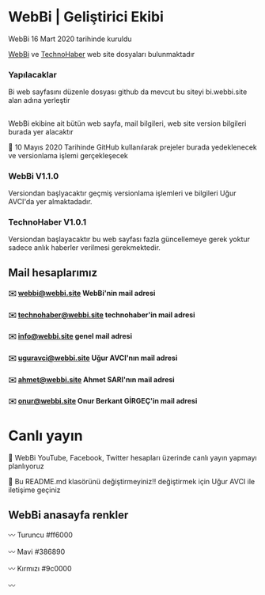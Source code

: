 # WebBi | Geliştirici Ekibi
WebBi 16 Mart 2020 tarihinde kuruldu

[WebBi](http://webbi.site/) ve [TechnoHaber](http://technohaber.webbi.site/)
web site dosyaları bulunmaktadır
 ### Yapılacaklar
 Bi web sayfasını düzenle dosyası github da mevcut bu siteyi bi.webbi.site alan adına yerleştir
 
 
 ##
 
WebBi ekibine ait bütün web sayfa, mail bilgileri, web site version bilgileri burada yer alacaktır

📅️ 10 Mayıs 2020 Tarihinde GitHub kullanılarak prejeler burada yedeklenecek ve versionlama işlemi gerçekleşecek
### WebBi V1.1.0
Versiondan başlyacaktır geçmiş versionlama işlemleri ve bilgileri Uğur AVCI'da yer almaktadadır.
### TechnoHaber V1.0.1
Versiondan başlayacaktır bu web sayfası fazla güncellemeye gerek yoktur sadece anlık haberler verilmesi gerekmektedir.
## Mail hesaplarımız
#### ✉️ webbi@webbi.site  WebBi'nin mail adresi

#### ✉️ technohaber@webbi.site  technohaber'in mail adresi

#### ✉️ info@webbi.site  genel mail adresi

#### ✉️ uguravci@webbi.site  Uğur AVCI'nın mail adresi

#### ✉️ ahmet@webbi.site  Ahmet SARI'nın mail adresi

#### ✉️ onur@webbi.site  Onur Berkant GİRGEÇ'in mail adresi

# Canlı yayın
📡 WebBi YouTube, Facebook, Twitter hesapları üzerinde canlı yayın yapmayı planlıyoruz

📝 Bu README.md klasörünü değiştirmeyiniz!! değiştirmek için Uğur AVCI ile iletişime geçiniz
## WebBi anasayfa renkler

〰️ Turuncu #ff6000

〰️ Mavi    #386890

〰️ Kırmızı #9c0000

〰️ 
